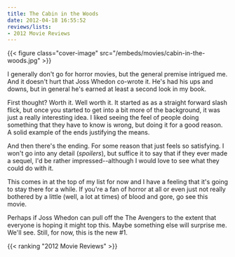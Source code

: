 ```yaml
---
title: The Cabin in the Woods
date: 2012-04-18 16:55:52
reviews/lists:
- 2012 Movie Reviews
---
```

{{< figure class="cover-image" src="/embeds/movies/cabin-in-the-woods.jpg" >}}

I generally don't go for horror movies, but the general premise intrigued me. And it doesn't hurt that Joss Whedon co-wrote it. He's had his ups and downs, but in general he's earned at least a second look in my book.

<!--more-->

First thought? Worth it. Well worth it. It started as as a straight forward slash flick, but once you started to get into a bit more of the background, it was just a really interesting idea. I liked seeing the feel of people doing something that they have to know is wrong, but doing it for a good reason. A solid example of the ends justifying the means.

And then there's the ending. For some reason that just feels so satisfying. I won't go into any detail (*spoilers*), but suffice it to say that if they ever made a sequel, I'd be rather impressed--although I would love to see what they could do with it.

This comes in at the top of my list for now and I have a feeling that it's going to stay there for a while. If you're a fan of horror at all or even just not really bothered by a little (well, a lot at times) of blood and gore, go see this movie.

Perhaps if Joss Whedon can pull off the The Avengers to the extent that everyone is hoping it might top this. Maybe something else will surprise me. We'll see. Still, for now, this is the new #1.

{{< ranking "2012 Movie Reviews" >}}